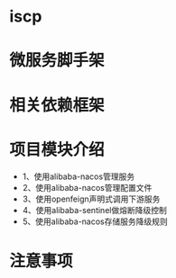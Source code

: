 # iscp
微服务脚手架
======
# 相关依赖框架


# 项目模块介绍
* 1、使用alibaba-nacos管理服务
* 2、使用alibaba-nacos管理配置文件
* 3、使用openfeign声明式调用下游服务
* 4、使用alibaba-sentinel做熔断降级控制
* 5、使用alibaba-nacos存储服务降级规则

# 注意事项
